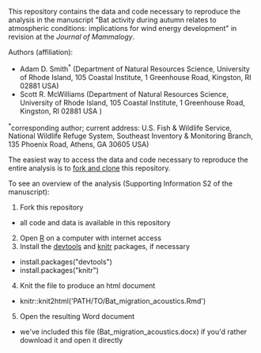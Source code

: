 This repository contains the data and code necessary to reproduce the analysis in the manuscript "Bat activity during autumn relates to atmospheric conditions: implications for wind energy development" in revision at the *Journal of Mammalogy*.  

Authors (affiliation):
- Adam D. Smith<sup>*</sup> (Department of Natural Resources Science, University of Rhode Island, 105 Coastal Institute, 1 Greenhouse Road, Kingston, RI 02881 USA)
- Scott R. McWilliams (Department of Natural Resources Science, University of Rhode Island, 105 Coastal Institute, 1 Greenhouse Road, Kingston, RI 02881 USA )

<sup>*</sup>corresponding author; current address: U.S. Fish & Wildlife Service, National Wildlife Refuge System, Southeast Inventory & Monitoring Branch, 135 Phoenix Road, Athens, GA 30605 USA)

The easiest way to access the data and code necessary to reproduce the entire analysis is to [fork and clone](https://help.github.com/articles/fork-a-repo/) this repository.

To see an overview of the analysis (Supporting Information S2 of the manuscript):

1. Fork this repository
  - all code and data is available in this repository
2. Open [R](http://www.r-project.org) on a computer with internet access
3. Install the [devtools](http://cran.r-project.org/package=devtools) and [knitr](http://cran.r-project.org/package=knitr) packages, if necessary 
  - install.packages("devtools")
  - install.packages("knitr")
4. Knit the file to produce an html document
  - knitr::knit2html('PATH/TO/Bat_migration_acoustics.Rmd')
5. Open the resulting Word document
  - we've included this file (Bat_migration_acoustics.docx) if you'd rather download it and open it directly

